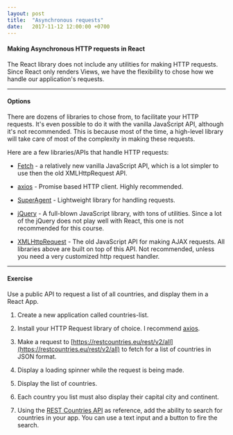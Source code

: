 ```yaml
---
layout: post
title:  "Asynchronous requests"
date:   2017-11-12 12:00:00 +0700
---
```


#### Making Asynchronous HTTP requests in React

The React library does not include any utilities for making HTTP requests. Since React only renders Views, we have the flexibility to chose how we handle our application's requests.

---

#### Options

There are dozens of libraries to chose from, to facilitate your HTTP requests. It's even possible to do it with the vanilla JavaScript API, although it's not recommended. This is because most of the time, a high-level library will take care of most of the complexity in making these requests.

Here are a few libraries/APIs that handle HTTP requests:

- [Fetch](https://developer.mozilla.org/en-US/docs/Web/API/Fetch_API) - a relatively new vanilla JavaScript API, which is a lot simpler to use then the old XMLHttpRequest API.

- [axios](https://github.com/axios/axios) - Promise based HTTP client. Highly recommended.

- [SuperAgent](https://visionmedia.github.io/superagent/) - Lightweight library for handling requests.

- [jQuery](https://jquery.com/) - A full-blown JavaScript library, with tons of utilities. Since a lot of the jQuery does not play well with React, this one is not recommended for this course.

- [XMLHttpRequest](https://developer.mozilla.org/en-US/docs/Web/API/XMLHttpRequest) - The old JavaScript API for making AJAX requests. All libraries above are built on top of this API. Not recommended, unless you need a very customized http request handler.

---

#### Exercise

Use a public API to request a list of all countries, and display them in a React App.

1. Create a new application called countries-list.

1. Install your HTTP Request library of choice. I recommend [axios](https://github.com/axios/axios).

1. Make a request to [https://restcountries.eu/rest/v2/all](https://restcountries.eu/rest/v2/all) to fetch for a list of countries in JSON format.

1. Display a loading spinner while the request is being made.

1. Display the list of countries.

1. Each country you list must also display their capital city and continent.

1. Using the [REST Countries API](https://restcountries.eu/#api-endpoints-all) as reference, add the ability to search for countries in your app. You can use a text input and a button to fire the search.

